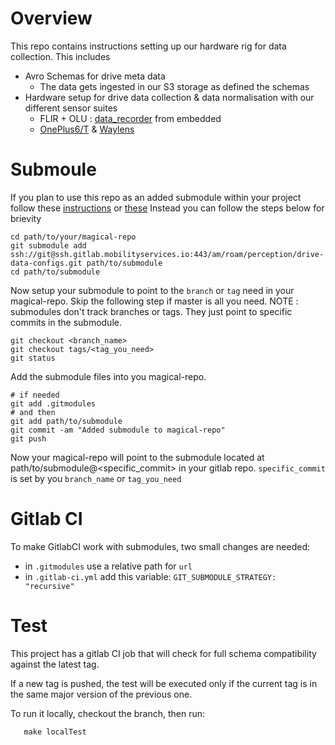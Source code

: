 # Overview

This repo contains instructions setting up our hardware rig for data collection. This includes

- Avro Schemas for drive meta data
  - The data gets ingested in our S3 storage as defined the schemas
- Hardware setup for drive data collection & data normalisation with our different sensor suites
  - FLIR + OLU : [data_recorder](https://gitlab.mobilityservices.io/am/roam/embedded/data_recorder) from embedded
  - [OnePlus6/T](https://gitlab.mobilityservices.io/am/roam/perception/data-catalogue/wikis/Perception-Datasets#oneplus6t-drives) & [Waylens](https://gitlab.mobilityservices.io/am/roam/perception/data-catalogue/wikis/Perception-Datasets#waylens-drives)

# Submoule
If you plan to use this repo as an added submodule within your project follow these [instructions](https://docs.gitlab.com/ee/ci/git_submodules.html) or [these](https://git-scm.com/book/en/v2/Git-Tools-Submodules)
Instead you can follow the steps below for brievity
```
cd path/to/your/magical-repo
git submodule add ssh://git@ssh.gitlab.mobilityservices.io:443/am/roam/perception/drive-data-configs.git path/to/submodule
cd path/to/submodule
```
Now setup your submodule to point to the `branch` or `tag` need in your magical-repo. Skip the following step if master is all you need. NOTE : submodules don't track branches or tags. They just point to specific commits in the submodule.
```
git checkout <branch_name>
git checkout tags/<tag_you_need>
git status
```
Add the submodule files into you magical-repo.
```
# if needed
git add .gitmodules
# and then
git add path/to/submodule
git commit -am "Added submodule to magical-repo"
git push
```
Now your magical-repo will point to the submodule located at path/to/submodule@<specific_commit> in your gitlab repo. `specific_commit` is set by you `branch_name` or `tag_you_need`

# Gitlab CI

To make GitlabCI work with submodules, two small changes are needed:

- in `.gitmodules` use a relative path for `url` 
- in `.gitlab-ci.yml` add this variable: `GIT_SUBMODULE_STRATEGY: "recursive"`

# Test

This project has a gitlab CI job that will check for full schema compatibility against the latest tag. 

If a new tag is pushed, the test will be executed only if the current tag is in the same major version of the previous one.

To run it locally, checkout the branch, then run: 

       make localTest
